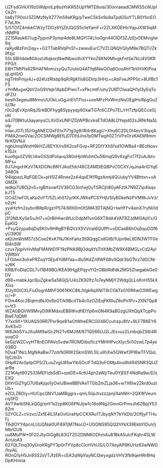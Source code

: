 U2FsdGVkX19z0WdpvlLp8ssYoKR55UpYMTE8oia/30onraeadCMWS5cWJpICkZrr
Iia6yTP0oU3ZDMzNyXZ77m59aKRg/pTweC5k5n9u8aTpdGSoYTLB0YbnEOF7aLXn
5/5TOfZ4mbkCWzyTDOz8YjZtUQGS5r/IeYamF+r2ZLXKDEHlcYqpJXW3iqMrNMP8
2Z1SRauk67/ugi7jypmP3ymp4de8LMQYI74Lho0gn44OIDf3ZJzEjv0EMvigIw6q
raRydBzFm2iqy++G2TTabRVqPnS1+zwwuEurC7VZLQNQVQIyM9e7BQTi/Zk9fzjc
5SLSBHdde80AozU6qkorjNwlNbwx9vXYYknZ6KN0MIvgkFntSe7kLl4V0KRFPG/t
E8HTMtPIs62RHAFMnmzxyQu7UuteQ4ATfq6NwQOq6OosAhY1bVHVKtPoaqLqH0/0
ngTHnPmjy4J+d24UzRlxbp9qR/RjjKl1s8GDVp3HHz+cAbFveJfPP0c+8UfBc1FS
xYnIMugwQbV2oG9Vtqk1ApbDPiwcT+xPkcmtF/uhy2UBTOIwaQH1yl3yEqTodFZU
beslh3egeiu8MnnxUUOkLuGgJnEhTf1xx+uxeMFzHxWmzNuOEglHvRpgGuZlU7Ar
r0u2qEvXpnRqJSrkBDFhyg8Sypyyqy60xalTG7c6CZPo7EL/rHTzfpQECceGjukl
sdJ70BKtuUiayanysCLXirDxUNFIZDjWPBcvksETdOA8LOYepd02sJRNrNaSLolp
lnlacJG7L15/r0gANECOxFEIx7l71g3g9/IR4r8KagU+Xhu6C2DLOI4evV3IqxjA
PiMA2nwGVacZOCSMWg8EfLj07DfdJns7pOMTwgh0ZTrVPxOrxKAEM9mmNrKQVNJi
ngbUmqiWotH9kHZJ6EYX/rs9X2osFGvp+RF2DlYXhSfsd1OWBa4+BEoNosvk1SJx
kuo6gviIZV9L14wGSSdPoIqvq380nHjnWxhhOu56mqG9vXxgFoT7f2uAJbtvMFs+
6J7JngxHKzV7AXDGNcBNYJAoEfdr/48CEAMDlEQ8PvC0CXYJqJna4riGYq63A8Gk
94IqpaxLRqFQECk+pHSlZ4Rnee2zA4qsE1KfRgzAmtj4QUubyYV4Bhtxn+uAGMZK
wdkp7UBDj2v5+rgBXsxwf2V36CG3mfwjOyTSRCjh8GyAFzIA7N9ZZip4lsqvkJT5
GCdZ/wFOLaKp2oYT/5ZLxhS12y/iKKJWhxPCSYHjUSIyBDkeNzPVM9kJvVz/o2zH
yyaHzfm2sybo9MpR/gzrP574/MXl0m0tSMA3DTAjNQ+IwHfYv4ainX7ryNI/ldpC
j312MLKySe5vJH7+x0rBiHhecWUcDdpM1vnG6XT8dA4VATRZJdMi0ApYx/GEpKIQ
+PxyQzypa6qDqSK0v9HRgBYBQVzX5VVnai6QUfPr+oDCasB6hOq5quDGf6yU39OE
eKjUmWsM57z5Coe2KvK7NJ1KnFahz359QqgCs8GtB/fUpn9eL6DN3WTF0e6l4nSW
czux7jqpIvHvMqFMANtD1F19zPNA9BjOdqAYsTHXMbZW9X4BMGLvCd2AyIVjMtbV
LFGdwn3olrePRZxqY0Ep4YdMYaa+dlu5KdZ/i9WF68vXQdr3bGTtrz7dGCNrvJ6K
KRB/FoDlaCDL7v11B49BG/KEA9lHgjEPqyvYI2rOBblRdfdk2MG5ZtwgabkGe0DV
d98+mabkJqc9juZgkw5a58GjS/U4zZK92lfz7o7eyNMjY2WdgQLLoKnH55kXXlxs
XUyXGtCXLFluDogrAMhF0061KKC8tLIVgk6qXNIT8rCGkTsG10R6wO3WEwgic/+P
FOm4Koc2BqtmdNJ0x9zGT/k9BcdTb4c0zOZiEqFKRIuZ8oPn1Pv+2XN7Qp8u+tt3
WZAGBQVW9MvyD9lKMdxoEB8WvdfiEtYp6m0N4K9aBGzgUXhQqXTcjpPoBwE7qQMl
Y7xx9X+1XUAQS0RR7Pxr9qe81wOtWheERCG04BCcuhzpJ6fz+9LF7B6EY6XvKSvO
W8JkbSYxJXuAM9aiGc2N2Tv6MJiM/671Q566UJ2LJExvuzZLmbsjbZS6I4RyoqC0
IieGjzWZCvyHT8nEOPAVo5vdw7ROMDibuflczYMHHPvcXIyc5n1OzwLTp4ye03BO
hDuaT1NcLMgNAaBw77zdrN3RW2SkmSWL5lLulIhXw5QWwf3PI6wTFVQxL0jCzb2n
0HpR2AvSptpCPS/ZLusZvgU85wYibSOciFTdQ3oFOMp4ios8t4R4SNR3QIJZarBe
ZZ1KAyt8O2S33MEFIzbSdD+qstDEv4ctU4ph2aWj/TeuOYjEEF4NdRa9w/D/sEXQ
DhYrGiZYgO7U6aKjqo1yOwlJBweBBIVAeTTGb2mZLja36+w7X6lw2Zkrd0uzIUb+
eZCLZBOiy+HUCpcONV1JaMBggrs+qmL5IipJtvzzzpnjiXahNH+2QXWVeumcq3FD
AVT9wlbSNLkQGjj/snY1s2zp8KG6PNJijw1c18o9Ng2GmnGrPmvJh6ZBpjY5362m
S2YOLZ+cVzvc/ZxfE4IL5faOvIUraHpCCKXRu1TJbyqNY7kYkDb/3OfIjyFTHuFj
T6dIOYY4pcnLUUQNal0UF897jM7NocO+UGGNS95QQ2hYkX39EkbYIDuV/jMb/GU8
uu8MuPW+0F02JIiyGiGg8L63GTZG2DNN6ODhmAu81BkA5uIcFKqhr4SLWActJoA3
627QLTlnq30yOroKRgPY3p0r7YVp8cCIcHVhUS/LO7XeyAP6KUHz63wNWG/hsiAL
ROnQ1yH5Jn9S52sVTJfzER+cEA2qWpYayNCQwyxgdzVHV3fb9qeHRr8HqDpKHmna
